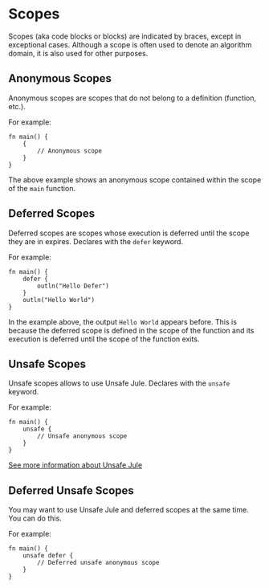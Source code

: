 # Scopes
Scopes (aka code blocks or blocks) are indicated by braces, except in exceptional cases. Although a scope is often used to denote an algorithm domain, it is also used for other purposes. 

## Anonymous Scopes
Anonymous scopes are scopes that do not belong to a definition (function, etc.).

For example:
```jule
fn main() {
    {
        // Anonymous scope
    }
}
```
The above example shows an anonymous scope contained within the scope of the `main` function. 

## Deferred Scopes
Deferred scopes are scopes whose execution is deferred until the scope they are in expires. Declares with the `defer` keyword.

For example:
```jule
fn main() {
    defer {
        outln("Hello Defer")
    }
    outln("Hello World")
}
```
In the example above, the output `Hello World` appears before. This is because the deferred scope is defined in the scope of the function and its execution is deferred until the scope of the function exits.

## Unsafe Scopes
Unsafe scopes allows to use Unsafe Jule. Declares with the `unsafe` keyword.

For example:
```jule
fn main() {
    unsafe {
        // Unsafe anonymous scope
    }
}
```
[See more information about Unsafe Jule](/unsafe-jule/)

## Deferred Unsafe Scopes
You may want to use Unsafe Jule and deferred scopes at the same time. You can do this.

For example: 
```jule
fn main() {
    unsafe defer {
        // Deferred unsafe anonymous scope
    }
}
```